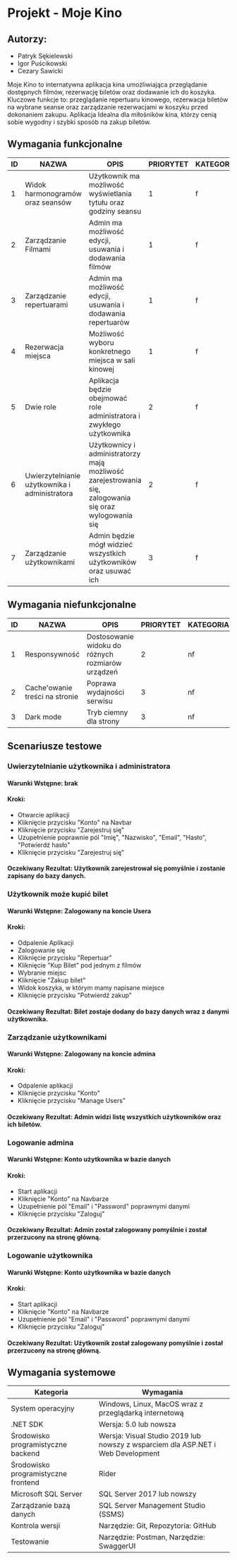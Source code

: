 # Projekt - Moje Kino 


## Autorzy:

- Patryk Sękielewski
- Igor Puścikowski 
- Cezary Sawicki


Moje Kino to internatywna aplikacja kina umożliwiająca przeglądanie dostępnych filmów, rezerwację biletów oraz dodawanie ich do koszyka. Kluczowe funkcje to: przeglądanie repertuaru kinowego, rezerwacja biletów na wybrane seanse oraz zarządzanie rezerwacjami w koszyku przed dokonaniem zakupu. Aplikacja Idealna dla miłośników kina, którzy cenią sobie wygodny i szybki sposób na zakup biletów.

## Wymagania funkcjonalne

| ID  | NAZWA                                                      | OPIS                                                                                      | PRIORYTET | KATEGORIA |
| --- | ---------------------------------------------------------- | ----------------------------------------------------------------------------------------- | --------- | --------- |
| 1   | Widok harmonogramów oraz seansów                           | Użytkownik ma możliwość wyświetlania tytułu oraz godziny seansu                           | 1         | f         |
| 2   | Zarządzanie Filmami                                        | Admin ma możliwość edycji, usuwania i dodawania filmów                                     | 1         | f         |
| 3   | Zarządzanie repertuarami                                   | Admin ma możliwość edycji, usuwania i dodawania repertuarów                                | 1         | f         |
| 4   | Rezerwacja miejsca                                         | Możliwość wyboru konkretnego miejsca w sali kinowej                                       | 1         | f         |
| 5   | Dwie role                                                  | Aplikacja będzie obejmować role administratora i zwykłego użytkownika                      | 2         | f         |
| 6   | Uwierzytelnianie użytkownika i administratora              | Użytkownicy i administratorzy mają możliwość zarejestrowania się, zalogowania się oraz wylogowania się | 2         | f         |
| 7   | Zarządzanie użytkownikami              | Admin będzie mógł widzieć wszystkich użytkowników oraz usuwać ich     | 3         | f         |


## Wymagania niefunkcjonalne

| ID  | NAZWA                                   | OPIS                                                            | PRIORYTET | KATEGORIA |
| --- | --------------------------------------- | --------------------------------------------------------------- | --------- | --------- |
| 1   | Responsywność                           | Dostosowanie widoku do różnych rozmiarów urządzeń                | 2         | nf        |
| 2   | Cache'owanie treści na stronie           | Poprawa wydajności serwisu                                       | 3         | nf        |
| 3  | Dark mode           | Tryb ciemny dla strony                                      | 3         | nf        |

## Scenariusze testowe
   
### Uwierzytelnianie użytkownika i administratora

#### Warunki Wstępne: brak

#### Kroki:
- Otwarcie aplikacji
- Kliknięcie przycisku "Konto" na Navbar
- Kliknięcie przycisku "Zarejestruj się"
- Uzupełnienie poprawnie pól "Imię", "Nazwisko", "Email", "Hasło", "Potwierdź hasło"
- Kliknięcie przycisku "Zarejestruj się"

#### Oczekiwany Rezultat: Użytkownik zarejestrował się pomyślnie i zostanie zapisany do bazy danych.

### Użytkownik może kupić bilet

#### Warunki Wstępne: Zalogowany na koncie Usera

#### Kroki:
- Odpalenie Aplikacji
- Zalogowanie się
- Kliknięcie przycisku "Repertuar"
- Kliknięcie "Kup Bilet" pod jednym z filmów
- Wybranie miejsc
- Kliknięcie "Zakup bilet"
- Widok koszyka, w którym mamy napisane miejsce
- Kliknięcie przycisku "Potwierdź zakup"

#### Oczekiwany Rezultat: Bilet zostaje dodany do bazy danych wraz z danymi użytkownika.

### Zarządzanie użytkownikami

#### Warunki Wstępne: Zalogowany na koncie admina

#### Kroki:
- Odpalenie aplikacji
- Kliknięcie przycisku "Konto"
- Kliknięcie przycisku "Manage Users"

#### Oczekiwany Rezultat: Admin widzi listę wszystkich użytkowników oraz ich biletów.

### Logowanie admina

#### Warunki Wstępne: Konto użytkownika w bazie danych

#### Kroki:
- Start aplikacji
- Kliknięcie "Konto" na Navbarze
- Uzupełnienie pól "Email" i "Password" poprawnymi danymi
- Kliknięcie przycisku "Zaloguj"

#### Oczekiwany Rezultat: Admin został zalogowany pomyślnie i został przerzucony na stronę główną.

### Logowanie użytkownika

#### Warunki Wstępne: Konto użytkownika w bazie danych

#### Kroki:
- Start aplikacji
- Kliknięcie "Konto" na Navbarze
- Uzupełnienie pól "Email" i "Password" poprawnymi danymi
- Kliknięcie przycisku "Zaloguj"

#### Oczekiwany Rezultat: Użytkownik został zalogowany pomyślnie i został przerzucony na stronę główną.

## Wymagania systemowe
| Kategoria                          | Wymagania                                                                                       |
|------------------------------------|-------------------------------------------------------------------------------------------------|
| System operacyjny                  | Windows, Linux, MacOS wraz z przeglądarką internetową                                           |
| .NET SDK                           | Wersja: 5.0 lub nowsza                                                                          |
| Środowisko programistyczne backend | Wersja: Visual Studio 2019 lub nowszy z wsparciem dla ASP.NET i Web Development                 |
| Środowisko programistyczne frontend| Rider                                                                                           |
| Microsoft SQL Server               | SQL Server 2017 lub nowszy                                                                      |
| Zarządzanie bazą danych            | SQL Server Management Studio (SSMS)                                                             |
| Kontrola wersji                    | Narzędzie: Git, Repozytoria: GitHub                                                             |
| Testowanie                         | Narzędzie: Postman, Narzędzie: SwaggerUI                                                        |
